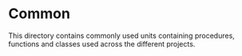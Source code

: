 Common
======

This directory contains commonly used units containing procedures, functions and classes used across the different projects.